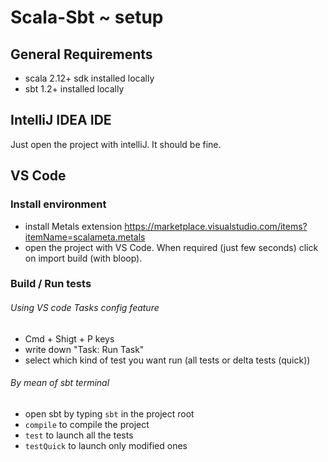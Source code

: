# Scala-Sbt ~ setup

## General Requirements
* scala 2.12+ sdk installed locally
* sbt 1.2+ installed locally

## IntelliJ IDEA IDE
Just open the project with intelliJ. It should be fine.

## VS Code
### Install environment
* install Metals extension https://marketplace.visualstudio.com/items?itemName=scalameta.metals
* open the project with VS Code. When required (just few seconds) click on import build (with bloop).

### Build / Run tests
###### Using VS code Tasks config feature
* Cmd + Shigt + P keys
* write down "Task: Run Task" 
* select which kind of test you want run (all tests or delta tests (quick))

###### By mean of sbt terminal
* open sbt by typing ```sbt``` in the project root
* ```compile``` to compile the project
* ```test``` to launch all the tests
* ```testQuick``` to launch only modified ones